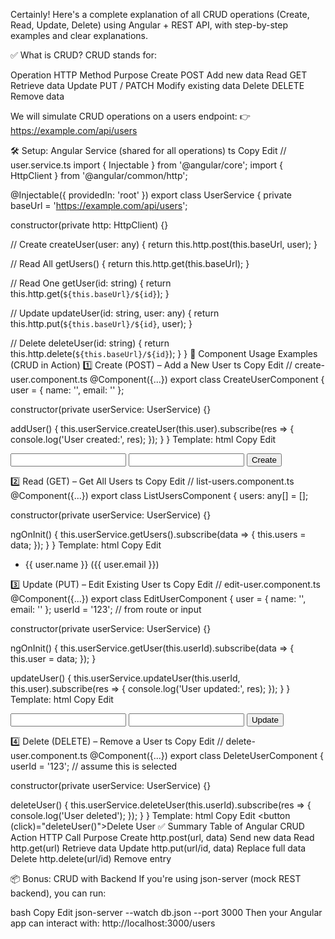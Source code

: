 Certainly! Here's a complete explanation of all CRUD operations (Create, Read, Update, Delete) using Angular + REST API, with step-by-step examples and clear explanations.

✅ What is CRUD?
CRUD stands for:

Operation	HTTP Method	Purpose
Create	POST	Add new data
Read	GET	Retrieve data
Update	PUT / PATCH	Modify existing data
Delete	DELETE	Remove data

We will simulate CRUD operations on a users endpoint:
👉 https://example.com/api/users

🛠 Setup: Angular Service (shared for all operations)
ts
Copy
Edit
// user.service.ts
import { Injectable } from '@angular/core';
import { HttpClient } from '@angular/common/http';

@Injectable({ providedIn: 'root' })
export class UserService {
  private baseUrl = 'https://example.com/api/users';

  constructor(private http: HttpClient) {}

  // Create
  createUser(user: any) {
    return this.http.post(this.baseUrl, user);
  }

  // Read All
  getUsers() {
    return this.http.get(this.baseUrl);
  }

  // Read One
  getUser(id: string) {
    return this.http.get(`${this.baseUrl}/${id}`);
  }

  // Update
  updateUser(id: string, user: any) {
    return this.http.put(`${this.baseUrl}/${id}`, user);
  }

  // Delete
  deleteUser(id: string) {
    return this.http.delete(`${this.baseUrl}/${id}`);
  }
}
🧪 Component Usage Examples (CRUD in Action)
1️⃣ Create (POST) – Add a New User
ts
Copy
Edit
// create-user.component.ts
@Component({...})
export class CreateUserComponent {
  user = { name: '', email: '' };

  constructor(private userService: UserService) {}

  addUser() {
    this.userService.createUser(this.user).subscribe(res => {
      console.log('User created:', res);
    });
  }
}
Template:
html
Copy
Edit
<form (ngSubmit)="addUser()">
  <input [(ngModel)]="user.name" name="name" required />
  <input [(ngModel)]="user.email" name="email" required />
  <button type="submit">Create</button>
</form>
2️⃣ Read (GET) – Get All Users
ts
Copy
Edit
// list-users.component.ts
@Component({...})
export class ListUsersComponent {
  users: any[] = [];

  constructor(private userService: UserService) {}

  ngOnInit() {
    this.userService.getUsers().subscribe(data => {
      this.users = data;
    });
  }
}
Template:
html
Copy
Edit
<ul>
  <li *ngFor="let user of users">{{ user.name }} ({{ user.email }})</li>
</ul>
3️⃣ Update (PUT) – Edit Existing User
ts
Copy
Edit
// edit-user.component.ts
@Component({...})
export class EditUserComponent {
  user = { name: '', email: '' };
  userId = '123'; // from route or input

  constructor(private userService: UserService) {}

  ngOnInit() {
    this.userService.getUser(this.userId).subscribe(data => {
      this.user = data;
    });
  }

  updateUser() {
    this.userService.updateUser(this.userId, this.user).subscribe(res => {
      console.log('User updated:', res);
    });
  }
}
Template:
html
Copy
Edit
<form (ngSubmit)="updateUser()">
  <input [(ngModel)]="user.name" name="name" />
  <input [(ngModel)]="user.email" name="email" />
  <button type="submit">Update</button>
</form>
4️⃣ Delete (DELETE) – Remove a User
ts
Copy
Edit
// delete-user.component.ts
@Component({...})
export class DeleteUserComponent {
  userId = '123'; // assume this is selected

  constructor(private userService: UserService) {}

  deleteUser() {
    this.userService.deleteUser(this.userId).subscribe(res => {
      console.log('User deleted');
    });
  }
}
Template:
html
Copy
Edit
<button (click)="deleteUser()">Delete User</button>
✅ Summary Table of Angular CRUD
Action	HTTP Call	Purpose
Create	http.post(url, data)	Send new data
Read	http.get(url)	Retrieve data
Update	http.put(url/id, data)	Replace full data
Delete	http.delete(url/id)	Remove entry

📦 Bonus: CRUD with Backend
If you're using json-server (mock REST backend), you can run:

bash
Copy
Edit
json-server --watch db.json --port 3000
Then your Angular app can interact with: http://localhost:3000/users
